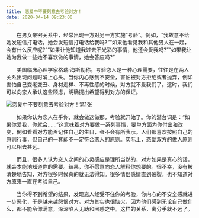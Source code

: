 ```yaml
---
title: 恋爱中不要刻意去考验对方！
date: 2020-04-14 09:23:00
---
```




　　在男女亲密关系中，经常出现一方对另一方实施“考验”。例如，“我故意不给她发短信打电话，她会发短信打电话给我吗?”“如果他看见我和其他男人在一起，会有什么反应呢?”“如果让他知道我过去不光彩的事情，他还会爱我吗?”“如果我让她为我做一些她不喜欢做的事情，她会答应吗?”

　　美国临床心理学家格瑞·海斯勒称，考验恋人是一种心理需要，往往是在两人关系出现问题时涌上心头。当你内心感到不安全，害怕被对方拒绝或者抛弃，例如害怕自己变老变丑、身材走样、不再性感的时候，对方就不爱我们了。这时，我们可以向恋人承认这些顾虑，明确提出希望得到对方的保证。

![恋爱中不要刻意去考验对方！第1张](/img/853f0a3536308ff1334d90843f64da0f.jpg)

　　如果你认为恋人在乎你，就会做这做那，考验就开始了。你的潜台词是：“如果你爱我，你就会……”这意味着对方要做一系列事情，要单方面为你付出和改变，例如看看对方能否记住自己的生日，会不会有所表示。人们都喜欢按照自己的原则行事，但自己的一套却不一定符合恋人的原则。实际上，恋爱双方的做人原则可以相去甚远。

　　而且，很多人认为恋人之间的心灵感应是理所当然的，对方如果是真心的话，就会本能地知道你的需要。结果，你不愿意向恋人解释你想要的。很不幸，没有被清楚地告知，对方很多时候真的就无法得知。很多情侣感情直到破裂，也不知道对方原来一直在考验自己。

　　当你得不到希望的结果，发现恋人经受不住你的考验，你内心的不安全感就进一步恶化，于是越来越怨恨对方。对方其实也很恼火，因为他们感到无论自己做什么，都不能令你满意，深深陷入无助和困惑之中。这样的关系，离分手就不远了。